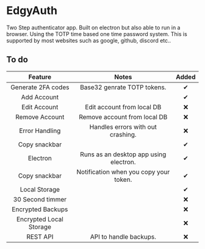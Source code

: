 
# EdgyAuth

Two Step authenticator app.  Built on electron but also able to run in a browser.  Using the TOTP time based one time password system.  This is supported by most websites such as google, github, discord etc..


## To do

| Feature               | Notes          | Added   |
|:---------------------:|:---------------:|:-------:|
| Generate 2FA codes    |Base32 genrate TOTP tokens.| ✔       |
| Add Account           || ✔       |
| Edit Account          |Edit account from local DB| ❌       |
| Remove Account        |Remove account from local DB| ❌       |
| Error Handling        |Handles errors with out crashing.| ❌       |
| Copy snackbar         || ✔       |
| Electron              |Runs as an desktop app using electron.| ✔       |
| Copy snackbar         |Notification when you copy your token.| ✔       |
| Local Storage         || ✔       |
| 30 Second timmer      || ❌       |
| Encrypted Backups      || ❌       |
| Encrypted Local Storage      || ❌       |
| REST API      |API to handle backups.| ❌       |